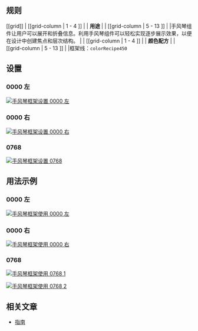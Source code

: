 ﻿## 规则

[[grid]]
| [[grid-column | 1 - 4 ]]
| | **用途**
|
| [[grid-column | 5 - 13 ]]
| |手风琴组件让用户可以展开和折叠信息。利用手风琴组件可以轻松实现逐步展示效果，以便在设计中创建焦点和层次结构。
|
| [[grid-column | 1 - 4 ]]
| | **颜色配方**
|
| [[grid-column | 5 - 13 ]]
| |框架线：`colorRecipe450`

## 设置

### 0000 左

[![手风琴框架设置 0000 左](/api/static/documentation/components/accordion-frame/accordion_frame_setup_0000_left.png)](/api/static/documentation/components/accordion-frame/accordion_frame_setup_0000_left.png)

### 0000 右

[![手风琴框架设置 0000 右](/api/static/documentation/components/accordion-frame/accordion_frame_setup_0000_right.png)](/api/static/documentation/components/accordion-frame/accordion_frame_setup_0000_right.png)

### 0768

[![手风琴框架设置 0768](/api/static/documentation/components/accordion-frame/accordion_frame_setup_0768.png)](/api/static/documentation/components/accordion-frame/accordion_frame_setup_0768.png)

## 用法示例

### 0000 左

[![手风琴框架使用 0000 左](/api/static/documentation/components/accordion-frame/accordion_frame_usage_0000_left.png)](/api/static/documentation/components/accordion-frame/accordion_frame_usage_0000_left.png)

### 0000 右

[![手风琴框架使用 0000 右](/api/static/documentation/components/accordion-frame/accordion_frame_usage_0000_right.png)](/api/static/documentation/components/accordion-frame/accordion_frame_usage_0000_right.png)

### 0768

[![手风琴框架使用 0768 1](/api/static/documentation/components/accordion-frame/accordion_frame_usage_0768_1.png)](/api/static/documentation/components/accordion-frame/accordion_frame_usage_0768_1.png)

[![手风琴框架使用 0768 2](/api/static/documentation/components/accordion-frame/accordion_frame_usage_0768_2.png)](/api/static/documentation/components/accordion-frame/accordion_frame_usage_0768_2.png)

## 相关文章

- [指南](/doc/docs/documentation/30-playing-rules/guidance/?playing-rules-enabled=true)
